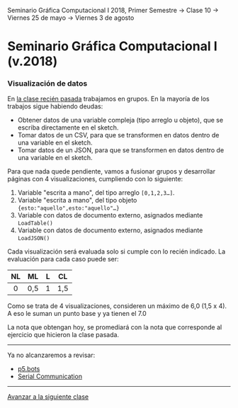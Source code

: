 Seminario Gráfica Computacional I 2018, Primer Semestre → Clase 10 → Viernes 25 de mayo → Viernes 3 de agosto

# Seminario Gráfica Computacional I (v.2018)

### Visualización de datos

En [la clase recién pasada](https://github.com/profesorfaco/dgp502_9/) trabajamos en grupos. En la mayoría de los trabajos sigue habiendo deudas:

- Obtener datos de una variable compleja (tipo arreglo u objeto), que se escriba directamente en el sketch.
- Tomar datos de un CSV, para que se transformen en datos dentro de una variable en el sketch.
- Tomar datos de un JSON, para que se transformen en datos dentro de una variable en el sketch. 

Para que nada quede pendiente, vamos a fusionar grupos y desarrollar páginas con 4 visualizaciones, cumpliendo con lo siguiente: 

1. Variable "escrita a mano", del tipo arreglo `[0,1,2,3…]`. 
2. Variable "escrita a mano", del tipo objeto `{esto:"aquello",esto:"aquello"…}`
3. Variable con datos de documento externo, asignados mediante `LoadTable()`
4. Variable con datos de documento externo, asignados mediante `LoadJSON()`

Cada visualización será evaluada solo si cumple con lo recién indicado. La evaluación para cada caso puede ser: 

| NL | ML | L | CL |
|:--:|:--:|:--:|:--:|
| 0 | 0,5 | 1 | 1,5 |

Como se trata de 4 visualizaciones, consideren un máximo de 6,0 (1,5 x 4). A eso le suman un punto base y ya tienen el 7.0

La nota que obtengan hoy, se promediará con la nota que corresponde al ejercicio que hicieron la clase pasada.

- - - - 

Ya no alcanzaremos a revisar:

- [p5.bots](https://github.com/sarahgp/p5bots)
- [Serial Communication](https://itp.nyu.edu/physcomp/labs/labs-serial-communication/)


- - - - 

[Avanzar a la siguiente clase](https://github.com/profesorfaco/dgp502_11/)
